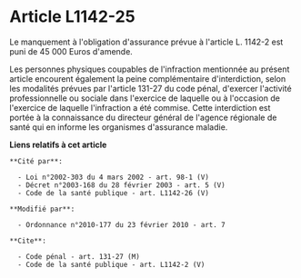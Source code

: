 # Article L1142-25

Le manquement à l'obligation d'assurance prévue à l'article L. 1142-2 est puni de 45 000 Euros d'amende. 

Les personnes physiques coupables de l'infraction mentionnée au présent article encourent également la peine complémentaire
d'interdiction, selon les modalités prévues par l'article 131-27 du code pénal, d'exercer l'activité professionnelle ou
sociale dans l'exercice de laquelle ou à l'occasion de l'exercice de laquelle l'infraction a été commise. Cette interdiction
est portée à la connaissance du directeur général de l'agence régionale de santé qui en informe les organismes d'assurance
maladie.

**Liens relatifs à cet article**

	**Cité par**:

	  - Loi n°2002-303 du 4 mars 2002 - art. 98-1 (V)
	  - Décret n°2003-168 du 28 février 2003 - art. 5 (V)
	  - Code de la santé publique - art. L1142-26 (V)

	**Modifié par**:

	  - Ordonnance n°2010-177 du 23 février 2010 - art. 7

	**Cite**:

	  - Code pénal - art. 131-27 (M)
	  - Code de la santé publique - art. L1142-2 (V)
